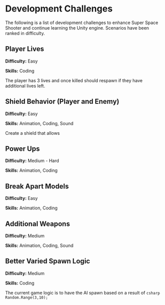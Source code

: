 # Development Challenges
The following is a list of development challenges to enhance Super Space Shooter and continue learning the Unity engine. Scenarios have been ranked in difficulty.

## Player Lives
**Difficulty:** Easy

**Skills:** Coding

The player has 3 lives and once killed should respawn if they have additional lives left. 

## Shield Behavior (Player and Enemy)
**Difficulty:** Easy

**Skills:** Animation, Coding, Sound

Create a shield that allows 

## Power Ups
**Difficulty:** Medium - Hard

**Skills:** Animation, Coding

## Break Apart Models
**Difficulty:** Easy

**Skills:** Animation, Coding


## Additional Weapons
**Difficulty:** Medium

**Skills:** Animation, Coding, Sound

## Better Varied Spawn Logic
**Difficulty:** Medium

**Skills:** Coding

The current game logic is to have the AI spawn based on a result of ```csharp Random.Range(3,10);```

